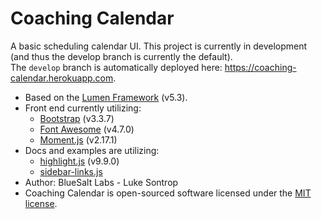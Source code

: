 # Coaching Calendar

A basic scheduling calendar UI. This project is currently in development (and thus the develop branch is currently the default).
<br />
The `develop` branch is automatically deployed here: <https://coaching-calendar.herokuapp.com>.
<br />
* Based on the [Lumen Framework](https://lumen.laravel.com/) (v5.3).
* Front end currently utilizing: 
    * [Bootstrap](http://getbootstrap.com/) (v3.3.7)
    * [Font Awesome](http://fontawesome.io/) (v4.7.0)
    * [Moment.js](http://momentjs.com/) (v2.17.1)
* Docs and examples are utilizing:
    * [highlight.js](https://highlightjs.org/) (v9.9.0)
    * [sidebar-links.js](http://sidebar-links.bluesaltlabs.com/)
* Author: BlueSalt Labs - Luke Sontrop
* Coaching Calendar is open-sourced software licensed under the [MIT license](http://opensource.org/licenses/MIT).
